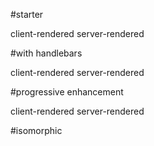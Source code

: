 #starter

client-rendered
server-rendered

#with handlebars

client-rendered
server-rendered

#progressive enhancement

client-rendered
server-rendered

#isomorphic